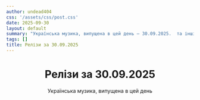 ```yaml
---
author: undead404
css: '/assets/css/post.css'
date: 2025-09-30
layout: default
summary: "Українська музика, випущена в цей день – 30.09.2025.  та інші"
tags: []
title: Релізи за 30.09.2025
---
```


<main class="main-content">
  <header>
    <h1>Релізи за <time datetime="2025-09-30">30.09.2025</time></h1>
    <p class="summary">Українська музика, випущена в цей день</p>
      <ul class="tags">
      </ul>
  </header>
  <section class="releases">
  </section>
</main>